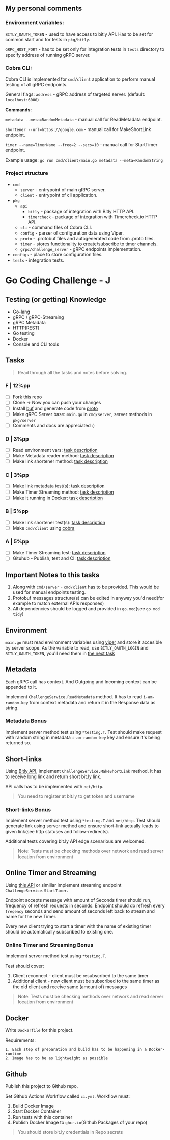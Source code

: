 ## My personal comments

### Environment variables:
`BITLY_OAUTH_TOKEN` - used to have access to bitly API. Has to be set for common start and for tests in `pkg/bitly`.

`GRPC_HOST_PORT` - has to be set only for integration tests in `tests` directory to specify address of running gRPC server.

### Cobra CLI:
Cobra CLI is implemented for `cmd/client` application to perform manual testing of all gRPC endpoints.

General flags: `address` - gRPC address of targeted server. (default: `localhost:6000`)

**Commands:**

`metadata --meta=RandomMetadata` - manual call for ReadMetadata endpoint.

`shortener --url=https://google.com` - manual call for MakeShortLink endpoint.

`timer --name=TimerName --freq=2 --secs=10` - manual call for StartTimer endpoint.

Example usage: `go run cmd/client/main.go metadata --meta=RandomString`

### Project structure

- `cmd`
    - `server` - entrypoint of main gRPC server.
    - `client` - entrypoint of cli application.
- `pkg`
    - `api`
        - `bitly` - package of integration with Bitly HTTP API.
        - `timercheck` - package of integration with Timercheck.io HTTP API.
    - `cli` - command files of Cobra CLI.
    - `config` - parser of configuration data using Viper.
    - `proto` - .protobuf files and autogenerated code from .proto files.
    - `timer` - stores functionality to create/subscribe to timer channels.
    - `grpc/challenge_server` - gRPC endpoints implementation.
- `configs` - place to store configuration files.
- `tests` - integration tests.

# Go Coding Challenge - J


## Testing (or getting) Knowledge

- Go-lang
- gRPC / gRPC-Streaming
- gRPC Metadata
- HTTP(REST)
- Go testing
- Docker
- Console and CLI tools

## Tasks

> Read through all the tasks and notes before solving.

### F | 12%pp

- [ ] Fork this repo
- [ ] Clone -> Now you can push your changes
- [ ] Install [buf](https://docs.buf.build/introduction) and generate code from [proto](pkg/proto/challenge.proto)
- [ ] Make gRPC Server base: `main.go` in `cmd/server`, server methods in `pkg/server`
- [ ] Comments and docs are appreciated :)

### D | 3%pp

- [ ] Read environment vars: [task description](#environment)
- [ ] Make Metadata reader method: [task description](#metadata)
- [ ] Make link shortener method: [task description](#short-links)

### C | 3%pp

- [ ] Make link metadata test(s): [task description](#metadata-bonus)
- [ ] Make Timer Streaming method: [task description](#online-timer-and-streaming)
- [ ] Make it running in Docker: [task description](#docker)

### B | 5%pp

- [ ] Make link shortener test(s): [task description](#short-links-bonus)
- [ ] Make `cmd/client` using [cobra](https://github.com/spf13/cobra)

### A | 5%pp

- [ ] Make Timer Streaming test: [task description](#online-timer-and-streaming-bonus)
- [ ] Gituhub - Publish, test and CI: [task description](#github)

## Important Notes to this tasks

1. Along with `cmd/server` - `cmd/client` has to be provided. This would be used for manual endpoints testing.
2. Protobuf messages structure(s) can be edited in anyway you'd need(for example to match external APIs responses)
3. All dependencies should be logged and provided in `go.mod`(see `go mod tidy`)

## Environment

`main.go` must read environment variables using [viper](https://github.com/spf13/viper) and store it accesible by server scope. As the variable to read, use `BITLY_OAUTH_LOGIN` and `BITLY_OAUTH_TOKEN`, you'll need them in [the next task](#short-links)

## Metadata

Each gRPC call has context. And Outgoing and Incoming context can be appended to it.

Implement `ChallengeService.ReadMetadata` method. It has to read `i-am-random-key` from context metadata and return it in the Response data as string.

### Metadata Bonus

Implement server method test using `*testing.T`. Test should make request with random string in metadata `i-am-random-key` key and ensure it's being returned so.

## Short-links

Using [Bitly API](https://dev.bitly.com), implement `ChallengeService.MakeShortLink` method. It has to receive long link and return short bit.ly link.

API calls has to be implemented with `net/http`.

> You need to register at bit.ly to get token and username

### Short-links Bonus

Implement server method test using `*testing.T` and `net/http`. Test should generate link using server method and ensure short-link actually leads to given link(see http statuses and follow-redirects).

Additional tests covering bit.ly API edge scenarious are welcomed.

> Note:
> Tests must be checking methods over network and read server location from environment

## Online Timer and Streaming

Using [this API](https://alestic.com/2015/07/timercheck-scheduled-events-monitoring/) or simillar implement streaming endpoint `ChallengeService.StartTimer`.

Endpoint accepts message with amount of Seconds timer should run, frequency of refresh requests in seconds. Endpoint should do refresh every `freqency` seconds and send amount of seconds left back to stream and name for the new Timer.

Every new client trying to start a timer with the name of existing timer should be automatically subscribed to existing one.

### Online Timer and Streaming Bonus

Implement server method test using `*testing.T`.

Test should cover:

 1. Client reconnect - client must be resubscribed to the same timer
 2. Additional client - new client must be subscribed to the same timer as the old client and receive same (amount of) messages

> Note:
> Tests must be checking methods over network and read server location from environment

## Docker

Write `Dockerfile` for this project.

Requirements:

    1. Each step of preparation and build has to be happening in a Docker-runtime
    2. Image has to be as lightweight as possible

## Github

Publish this project to Github repo.

Set Github Actions Workflow called `ci.yml`.
Workflow must:

1. Build Docker Image
2. Start Docker Container
3. Run tests with this container
4. Publish Docker Image to `ghcr.io`(Github Packages of your repo)

> You should store bit.ly credentials in Repo secrets